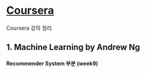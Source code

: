 # [Coursera](www.coursera.org)
Coursera 강의 정리

## 1. Machine Learning by Andrew Ng
#### Recommender System 부분 (week9)
